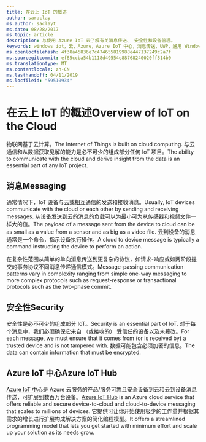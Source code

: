 ```yaml
---
title: 在云上 IoT 的概述
author: saraclay
ms.author: saclayt
ms.date: 08/28/2017
ms.topic: article
description: 与使用 Azure IoT 云了解有关消息传送、 安全性和设备管理。
keywords: windows iot，云，Azure，Azure IoT 中心，消息传送，UWP，通用 Windows 平台
ms.openlocfilehash: 4f38a45836e7c474655819988e447137249c2a7f
ms.sourcegitcommit: ef85ccba54b1118d49554e88768240020ff514b0
ms.translationtype: MT
ms.contentlocale: zh-CN
ms.lasthandoff: 04/11/2019
ms.locfileid: "59510934"
---
```

# <a name="overview-of-iot-on-the-cloud"></a><span data-ttu-id="b8129-104">在云上 IoT 的概述</span><span class="sxs-lookup"><span data-stu-id="b8129-104">Overview of IoT on the Cloud</span></span>

<span data-ttu-id="b8129-105">物联网基于云计算。</span><span class="sxs-lookup"><span data-stu-id="b8129-105">The Internet of Things is built on cloud computing.</span></span> <span data-ttu-id="b8129-106">与云通信和从数据获取见解的能力是必不可少的组成部分任何 IoT 项目。</span><span class="sxs-lookup"><span data-stu-id="b8129-106">The ability to communicate with the cloud and derive insight from the data is an essential part of any IoT project.</span></span>

## <a name="messaging"></a><span data-ttu-id="b8129-107">消息</span><span class="sxs-lookup"><span data-stu-id="b8129-107">Messaging</span></span>

<span data-ttu-id="b8129-108">通常情况下，IoT 设备与云或相互通信的发送和接收消息。</span><span class="sxs-lookup"><span data-stu-id="b8129-108">Usually, IoT devices communicate with the cloud or each other by sending and receiving messages.</span></span> <span data-ttu-id="b8129-109">从设备发送到云的消息的负载可以为最小可为从传感器和视频文件一样大的值。</span><span class="sxs-lookup"><span data-stu-id="b8129-109">The payload of a message sent from the device to cloud can be as small as a value from a sensor and as big as a video file.</span></span> <span data-ttu-id="b8129-110">云到设备的消息通常是一个命令，指示设备执行操作。</span><span class="sxs-lookup"><span data-stu-id="b8129-110">A cloud to device message is typically a command instructing the device to perform an action.</span></span>


<span data-ttu-id="b8129-111">在复杂性范围从简单的单向消息传送到更复杂的协议，如请求-响应或如两阶段提交的事务协议不同消息传递通信模式。</span><span class="sxs-lookup"><span data-stu-id="b8129-111">Message-passing communication patterns vary in complexity ranging from simple one-way messaging to more complex protocols such as request-response or transactional protocols such as the two-phase commit.</span></span>

## <a name="security"></a><span data-ttu-id="b8129-112">安全性</span><span class="sxs-lookup"><span data-stu-id="b8129-112">Security</span></span>

<span data-ttu-id="b8129-113">安全性是必不可少的组成部分 IoT。</span><span class="sxs-lookup"><span data-stu-id="b8129-113">Security is an essential part of IoT.</span></span> <span data-ttu-id="b8129-114">对于每个消息中，我们必须确保它来自 （或接收的） 受信任的设备以及未篡改。</span><span class="sxs-lookup"><span data-stu-id="b8129-114">For each message, we must ensure that it comes from (or is received by) a trusted device and is not tampered with.</span></span> <span data-ttu-id="b8129-115">数据可能包含必须加密的信息。</span><span class="sxs-lookup"><span data-stu-id="b8129-115">The data can contain information that must be encrypted.</span></span>

## <a name="azure-iot-hub"></a><span data-ttu-id="b8129-116">Azure IoT 中心</span><span class="sxs-lookup"><span data-stu-id="b8129-116">Azure IoT Hub</span></span>

<span data-ttu-id="b8129-117">[Azure IoT 中心](https://azure.microsoft.com/services/iot-hub/)是 Azure 云服务的产品/服务可靠且安全设备到云和云到设备消息传送，可扩展到数百万台设备。</span><span class="sxs-lookup"><span data-stu-id="b8129-117">[Azure IoT Hub](https://azure.microsoft.com/services/iot-hub/) is an Azure cloud service that offers reliable and secure device-to-cloud and cloud-to-device messaging that scales to millions of devices.</span></span> <span data-ttu-id="b8129-118">它提供可让你开始使用极少的工作量并根据其需求的增长进行扩展构成解决方案的简化编程模型。</span><span class="sxs-lookup"><span data-stu-id="b8129-118">It offers a streamlined programming model that lets you get started with minimum effort and scale up your solution as its needs grow.</span></span>

